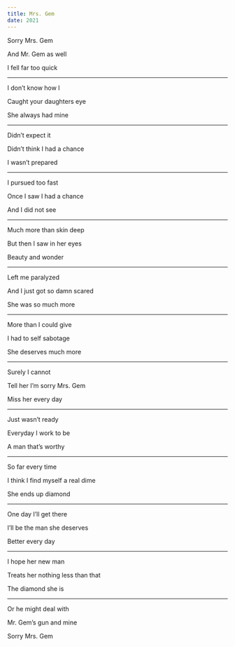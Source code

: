 ```yaml
---
title: Mrs. Gem 
date: 2021
---
```


Sorry Mrs. Gem 

And Mr. Gem as well 

I fell far too quick 

---

I don’t know how I 

Caught your daughters eye 

She always had mine 

---

Didn’t expect it 

Didn’t think I had a chance 

I wasn’t prepared 

---

I pursued too fast 

Once I saw I had a chance 

And I did not see 

---

Much more than skin deep 

But then I saw in her eyes

Beauty and wonder 

---

Left me paralyzed 

And I just got so damn scared 

She was so much more 

---

More than I could give 

I had to self sabotage 

She deserves much more 

---

Surely I cannot 

Tell her I’m sorry Mrs. Gem 

Miss her every day

---

Just wasn’t ready

Everyday I work to be 

A man that’s worthy 

---

So far every time 

I think I find myself a real dime

She ends up diamond 

---

One day I’ll get there 

I’ll be the man she deserves 

Better every day 

---

I hope her new man 

Treats her nothing less than that 

The diamond she is 

---

Or he might deal with 

Mr. Gem’s gun and mine 

Sorry Mrs. Gem 
